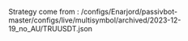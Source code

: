 Strategy come from : /configs/Enarjord/passivbot-master/configs/live/multisymbol/archived/2023-12-19_no_AU/TRUUSDT.json